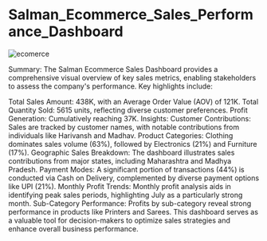 # Salman_Ecommerce_Sales_Performance_Dashboard

![ecomerce](https://github.com/user-attachments/assets/d6ef7901-b112-4cda-b6d9-add33f16289c)

Summary:
The Salman Ecommerce Sales Dashboard provides a comprehensive visual overview of key sales metrics, enabling stakeholders to assess the company's performance. Key highlights include:

Total Sales Amount: 438K, with an Average Order Value (AOV) of 121K.
Total Quantity Sold: 5615 units, reflecting diverse customer preferences.
Profit Generation: Cumulatively reaching 37K.
Insights:
Customer Contributions: Sales are tracked by customer names, with notable contributions from individuals like Harivansh and Madhav.
Product Categories: Clothing dominates sales volume (63%), followed by Electronics (21%) and Furniture (17%).
Geographic Sales Breakdown: The dashboard illustrates sales contributions from major states, including Maharashtra and Madhya Pradesh.
Payment Modes: A significant portion of transactions (44%) is conducted via Cash on Delivery, complemented by diverse payment options like UPI (21%).
Monthly Profit Trends: Monthly profit analysis aids in identifying peak sales periods, highlighting July as a particularly strong month.
Sub-Category Performance: Profits by sub-category reveal strong performance in products like Printers and Sarees.
This dashboard serves as a valuable tool for decision-makers to optimize sales strategies and enhance overall business performance.
